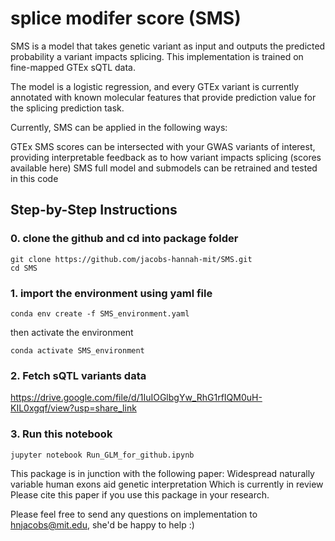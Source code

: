 # splice modifer score (SMS) 

SMS is a model that takes genetic variant as input and outputs the predicted probability a variant impacts splicing. This implementation is trained on fine-mapped GTEx sQTL data.

The model is a logistic regression, and every GTEx variant is currently annotated with known molecular features that provide prediction value for the splicing prediction task.

Currently, SMS can be applied in the following ways:

GTEx SMS scores can be intersected with your GWAS variants of interest, providing interpretable feedback as to how variant impacts splicing (scores available here)
SMS full model and submodels can be retrained and tested in this code



## Step-by-Step Instructions
### 0. clone the github and cd into package folder
```
git clone https://github.com/jacobs-hannah-mit/SMS.git
cd SMS
```
### 1. import the environment using yaml file
```
conda env create -f SMS_environment.yaml 
```
then activate the environment
```
conda activate SMS_environment
```

### 2. Fetch sQTL variants data
https://drive.google.com/file/d/1IuIOGlbgYw_RhG1rfIQM0uH-KIL0xgqf/view?usp=share_link

### 3. Run this notebook


```
jupyter notebook Run_GLM_for_github.ipynb

```

This package is in junction with the following paper:
Widespread naturally variable human exons aid genetic interpretation
Which is currently in review
Please cite this paper if you use this package in your research.

Please feel free to send any questions on implementation to hnjacobs@mit.edu, she'd be happy to help :) 
